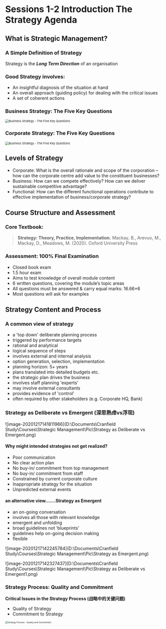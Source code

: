 # Sessions 1-2 Introduction The Strategy Agenda

## What is Strategic Management? 

### A Simple Definition of Strategy
Strategy is the ***Long Term Direction*** of an organisation

### Good Strategy involves:
- An insightful diagnosis of the situation at hand
- An overall approach (guiding policy) for dealing with the critical issues 
- A set of coherent actions

### Business Strategy: The Five Key Questions
<img src="D:\Documents\Cranfield Study\Courses\Strategic Management\Pic\Business Strategy - The Five Key Questions.png" alt="Business Strategy - The Five Key Questions" style="zoom:68%;" />

### Corporate Strategy: The Five Key Questions
<img src="D:\Documents\Cranfield Study\Courses\Strategic Management\Pic\Corporate Strategy - Key Questions.png" alt="Business Strategy - The Five Key Questions" style="zoom:68%;" />

## Levels of Strategy

- Corporate:
	What is the overall rationale and scope of the corporation – how can the corporate centre add value to the constituent businesses?
- Business:
	How can we compete effectively? 
	How can we deliver sustainable competitive advantage?
- Functional:
	How can the different functional operations contribute to effective implementation of business/corporate strategy?

## Course Structure and Assessment
### Core Textbook:
> **Strategy: Theory, Practice, Implementation.** Mackay, B., Arevuo, M., Mackay, D., Meadows, M. (2020). Oxford University Press

### Assessment: 100% Final Examination
- Closed book exam 
- 1.5 hour exam
- Aims to test knowledge of overall module content
- 6 written questions, covering the module’s topic areas
- All questions must be answered & carry equal marks: 16.66×6
- Most questions will ask for examples

## Strategy Content and Process

### A common view of strategy

- a 'top down' deliberate planning process
- triggered by performance targets
- rational and analytical
- logical sequence of steps 
- involves external and internal analysis 
- option generation, selection, implementation
- planning horizon: 5+ years
- plans translated into detailed budgets etc.
- the strategic plan drives the business
- involves staff planning 'experts'
- may involve external consultants
- provides evidence of 'control'
- often required by other stakeholders (e.g. Corporate HQ, Bank)

### Strategy as Deliberate vs Emergent (深思熟虑vs浮现)

![image-20201217141811966](D:\Documents\Cranfield Study\Courses\Strategic Management\Pic\Strategy as Deliberate vs Emergent.png)

#### Why might intended strategies not get realized?

- Poor communication
- No clear action plan
- No buy-in/ commitment from top management
- No buy-in/ commitment from staff
- Constrained by current corporate culture
- Inappropriate strategy for the situation
- Unpredicted external events

#### an alternative view…….Strategy as Emergent

- an on-going conversation
- involves all those with relevant knowledge
- emergent and unfolding
- broad guidelines not ‘blueprints’
- guidelines help on-going decision making
- flexible

![image-20201217142245784](D:\Documents\Cranfield Study\Courses\Strategic Management\Pic\Strategy as Emergent.png)

![image-20201217142327437](D:\Documents\Cranfield Study\Courses\Strategic Management\Pic\Strategy as Deliberate vs Emergent1.png)

### Strategy Process: Quality and Commitment

**Critical Issues in the Strategy Process (战略中的关键问题)**

- Quality of Strategy
- Commitment to Strategy

<img src="D:\Documents\Cranfield Study\Courses\Strategic Management\Pic\Strategy Process - Quality and Commitment.png" alt="Strategy Process - Quality and Commitment" style="zoom:48%;" />